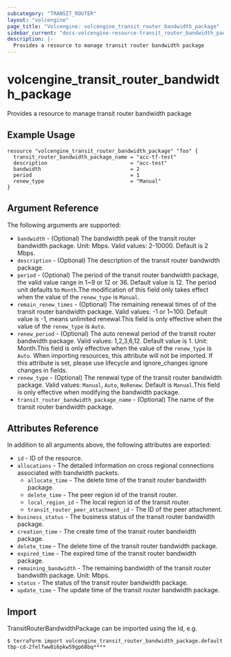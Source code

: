 ```yaml
---
subcategory: "TRANSIT_ROUTER"
layout: "volcengine"
page_title: "Volcengine: volcengine_transit_router_bandwidth_package"
sidebar_current: "docs-volcengine-resource-transit_router_bandwidth_package"
description: |-
  Provides a resource to manage transit router bandwidth package
---
```

# volcengine_transit_router_bandwidth_package
Provides a resource to manage transit router bandwidth package
## Example Usage
```hcl
resource "volcengine_transit_router_bandwidth_package" "foo" {
  transit_router_bandwidth_package_name = "acc-tf-test"
  description                           = "acc-test"
  bandwidth                             = 2
  period                                = 1
  renew_type                            = "Manual"
}
```
## Argument Reference
The following arguments are supported:
* `bandwidth` - (Optional) The bandwidth peak of the transit router bandwidth package. Unit: Mbps. Valid values: 2-10000. Default is 2 Mbps.
* `description` - (Optional) The description of the transit router bandwidth package.
* `period` - (Optional) The period of the transit router bandwidth package, the valid value range in 1~9 or 12 or 36. Default value is 12. The period unit defaults to `Month`.The modification of this field only takes effect when the value of the `renew_type` is `Manual`.
* `remain_renew_times` - (Optional) The remaining renewal times of of the transit router bandwidth package. Valid values: -1 or 1~100. Default value is -1, means unlimited renewal.This field is only effective when the value of the `renew_type` is `Auto`.
* `renew_period` - (Optional) The auto renewal period of the transit router bandwidth package. Valid values: 1,2,3,6,12. Default value is 1. Unit: Month.This field is only effective when the value of the `renew_type` is `Auto`. When importing resources, this attribute will not be imported. If this attribute is set, please use lifecycle and ignore_changes ignore changes in fields.
* `renew_type` - (Optional) The renewal type of the transit router bandwidth package. Valid values: `Manual`, `Auto`, `NoRenew`. Default is `Manual`.This field is only effective when modifying the bandwidth package.
* `transit_router_bandwidth_package_name` - (Optional) The name of the transit router bandwidth package.

## Attributes Reference
In addition to all arguments above, the following attributes are exported:
* `id` - ID of the resource.
* `allocations` - The detailed information on cross regional connections associated with bandwidth packets.
    * `allocate_time` - The delete time of the transit router bandwidth package.
    * `delete_time` - The peer region id of the transit router.
    * `local_region_id` - The local region id of the transit router.
    * `transit_router_peer_attachment_id` - The ID of the peer attachment.
* `business_status` - The business status of the transit router bandwidth package.
* `creation_time` - The create time of the transit router bandwidth package.
* `delete_time` - The delete time of the transit router bandwidth package.
* `expired_time` - The expired time of the transit router bandwidth package.
* `remaining_bandwidth` - The remaining bandwidth of the transit router bandwidth package. Unit: Mbps.
* `status` - The status of the transit router bandwidth package.
* `update_time` - The update time of the transit router bandwidth package.


## Import
TransitRouterBandwidthPackage can be imported using the Id, e.g.
```
$ terraform import volcengine_transit_router_bandwidth_package.default tbp-cd-2felfww0i6pkw59gp68bq****
```

